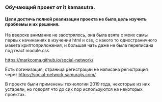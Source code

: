 ### Обучающий проект от it kamasutra.

#### Цели достичь полной реализации проекта не было,цель изучить проблемы и их решения.

На вверске внимание не заострялось, она была взята с моих самы первых начинаниях в изучении html и css,
с какого то одностраничного макета криптоприложения, и большая чать даже не была переписана под react module.css

https://markcoma.github.io/social-network/

Есть логинизация, страница регистрации не написана регистрация через https://social-network.samuraijs.com/

В проекте были применены технологии 2019 года, некоторые из них устарели,
но говорят что до сих пор используются на некоторых проектах.

